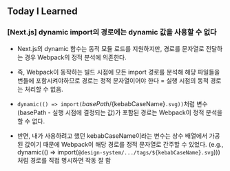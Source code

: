## Today I Learned

### [Next.js] dynamic import의 경로에는 dynamic 값을 사용할 수 없다

- Next.js의 dynamic 함수는 동적 모듈 로드를 지원하지만, 경로를 문자열로 전달하는 경우 Webpack의 정적 분석에 의존한다.

- 즉, Webpack이 동작하는 빌드 시점에 모든 import 경로를 분석해 해당 파일들을 번들에 포함시켜야하므로 경로는 정적 문자열이어야 한다 = 실행 시점의 동적 경로는 처리할 수 없음.

- `dynamic(() => import(`${basePath}/${kebabCaseName}`.svg))`처럼 변수(basePath - 실행 시점에 결정되는 값)가 포함된 경로는 Webpack이 정적 분석을 할 수 없다.

- 반면, 내가 사용하려고 했던 kebabCaseName이라는 변수는 상수 배열에서 가공된 값이기 때문에 Webpack이 해당 경로를 정적 문자열로 간주할 수 있었다. (e.g., dynamic(() => import(`@design-system/.../tags/${kebabCaseName}.svg`))) 처럼 경로를 직접 명시하면 작동 잘 함
